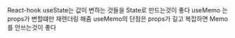React-hook
useState는 값이 변하는 것들을 State로 만드는것이 좋다
useMemo 는 props가 변할떄만 재렌더링 해줌
useMemo의 단점은 props가 길고 복잡하면 Memo를 안쓰는것이 좋다 
